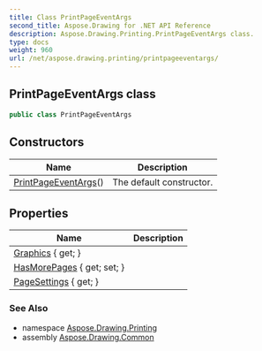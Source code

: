 ```yaml
---
title: Class PrintPageEventArgs
second_title: Aspose.Drawing for .NET API Reference
description: Aspose.Drawing.Printing.PrintPageEventArgs class. 
type: docs
weight: 960
url: /net/aspose.drawing.printing/printpageeventargs/
---
```

## PrintPageEventArgs class

```csharp
public class PrintPageEventArgs
```

## Constructors

| Name | Description |
| --- | --- |
| [PrintPageEventArgs](printpageeventargs/)() | The default constructor. |

## Properties

| Name | Description |
| --- | --- |
| [Graphics](../../aspose.drawing.printing/printpageeventargs/graphics/) { get; } |  |
| [HasMorePages](../../aspose.drawing.printing/printpageeventargs/hasmorepages/) { get; set; } |  |
| [PageSettings](../../aspose.drawing.printing/printpageeventargs/pagesettings/) { get; } |  |

### See Also

* namespace [Aspose.Drawing.Printing](../../aspose.drawing.printing/)
* assembly [Aspose.Drawing.Common](../../)


